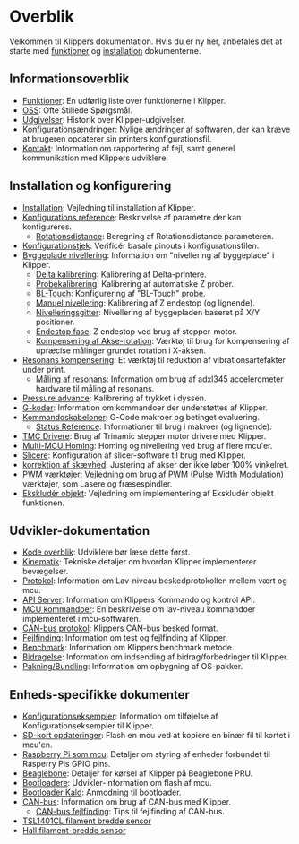 # Overblik

Velkommen til Klippers dokumentation. Hvis du er ny her, anbefales det at starte med [funktioner](Features.md) og [installation](Installation.md) dokumenterne.

## Informationsoverblik

- [Funktioner](Features.md): En udførlig liste over funktionerne i Klipper.
- [OSS](FAQ.md): Ofte Stillede Spørgsmål.
- [Udgivelser](Releases.md): Historik over Klipper-udgivelser.
- [Konfigurationsændringer](Config_Changes.md): Nylige ændringer af softwaren, der kan kræve at brugeren opdaterer sin printers konfigurationsfil.
- [Kontakt](Contact.md): Information om rapportering af fejl, samt generel kommunikation med Klippers udviklere.

## Installation og konfigurering

- [Installation](Installation.md): Vejledning til installation af Klipper.
- [Konfigurations reference](Config_Reference.md): Beskrivelse af parametre der kan konfigureres.
   - [Rotationsdistance](Rotation_Distance.md): Beregning af Rotationsdistance parameteren.
- [Konfigurationstjek](Config_checks.md): Verificér basale pinouts i konfigurationsfilen.
- [Byggeplade nivellering](Bed_Level.md): Information om "nivellering af byggeplade" i Klipper.
   - [Delta kalibrering](Delta_Calibrate.md): Kalibrering af Delta-printere.
   - [Probekalibrering](Probe_Calibrate.md): Kalibrering af automatiske Z prober.
   - [BL-Touch](BLTouch.md): Konfigurering af "BL-Touch" probe.
   - [Manuel nivellering](Manual_Level.md): Kalibrering af Z endestop (og lignende).
   - [Nivelleringsgitter](Bed_Mesh.md): Nivellering af byggepladen baseret på X/Y positioner.
   - [Endestop fase](Endstop_Phase.md): Z endestop ved brug af stepper-motor.
   - [Kompensering af Akse-rotation](Axis_Twist_Compensation.md): Værktøj til brug for kompensering af upræcise målinger grundet rotation i X-aksen.
- [Resonans kompensering](Resonance_Compensation.md): Et værktøj til reduktion af vibrationsartefakter under print.
   - [Måling af resonans](Measuring_Resonances.md): Information om brug af adxl345 accelerometer hardware til måling af resonans.
- [Pressure advance](Pressure_Advance.md): Kalibrering af trykket i dyssen.
- [G-koder](G-Codes.md): Information om kommandoer der understøttes af Klipper.
- [Kommandoskabeloner](Command_Templates.md): G-Code makroer og betinget evaluering.
   - [Status Reference](Status_Reference.md): Informationer til brug i makroer (og lignende).
- [TMC Drivere](TMC_Drivers.md): Brug af Trinamic stepper motor drivere med Klipper.
- [Multi-MCU Homing](Multi_MCU_Homing.md): Homing og nivellering ved brug af flere mcu'er.
- [Slicere](Slicers.md): Konfiguration af slicer-software til brug med Klipper.
- [korrektion af skævhed](Skew_Correction.md): Justering af akser der ikke løber 100% vinkelret.
- [PWM værktøjer](Using_PWM_Tools.md): Vejledning om brug af PWM (Pulse Width Modulation) værktøjer, som Lasere og fræsespindler.
- [Ekskludér objekt](Exclude_Object.md): Vejledning om implementering af Ekskludér objekt funktionen.

## Udvikler-dokumentation

- [Kode overblik](Code_Overview.md): Udviklere bør læse dette først.
- [Kinematik](Kinematics.md): Tekniske detaljer om hvordan Klipper implementerer bevægelser.
- [Protokol](Protocol.md): Information om Lav-niveau beskedprotokollen mellem vært og mcu.
- [API Server](API_Server.md): Information om Klippers Kommando og kontrol API.
- [MCU kommandoer](MCU_Commands.md): En beskrivelse om lav-niveau kommandoer implementeret i mcu-softwaren.
- [CAN-bus protokol](CANBUS_protocol.md): Klippers CAN-bus besked format.
- [Fejlfinding](Debugging.md): Information om test og fejlfinding af Klipper.
- [Benchmark](Benchmarks.md): Information om Klippers benchmark metode.
- [Bidragelse](CONTRIBUTING.md): Information om indsending af bidrag/forbedringer til Klipper.
- [Pakning/Bundling](Packaging.md): Information om opbygning af OS-pakker.

## Enheds-specifikke dokumenter

- [Konfigurationseksempler](Example_Configs.md): Information om tilføjelse af Konfigurationseksempler til Klipper.
- [SD-kort opdateringer](SDCard_Updates.md): Flash en mcu ved at kopiere en binær fil til kortet i mcu'en.
- [Raspberry Pi som mcu](RPi_microcontroller.md): Detaljer om styring af enheder forbundet til Rasperry Pis GPIO pins.
- [Beaglebone](Beaglebone.md): Detaljer for kørsel af Klipper på Beaglebone PRU.
- [Bootloadere](Bootloaders.md): Udvikler-information om flash af mcu.
- [Bootloader Kald](Bootloader_Entry.md): Anmodning til bootloader.
- [CAN-bus](CANBUS.md): Information om brug af CAN-bus med Klipper.
   - [CAN-bus fejlfinding](CANBUS_Troubleshooting.md): Tips til fejlfinding af CAN-bus.
- [TSL1401CL filament bredde sensor](TSL1401CL_Filament_Width_Sensor.md)
- [Hall filament-bredde sensor](Hall_Filament_Width_Sensor.md)
